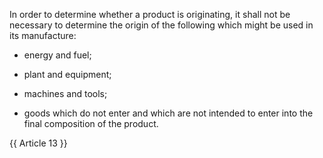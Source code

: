
In order to determine whether a product is originating, it shall not be necessary to determine the origin of the following which might be used in its manufacture:

- energy and fuel;

- plant and equipment;

- machines and tools;

- goods which do not enter and which are not intended to enter into the final composition of the product.

{{ Article 13 }}
